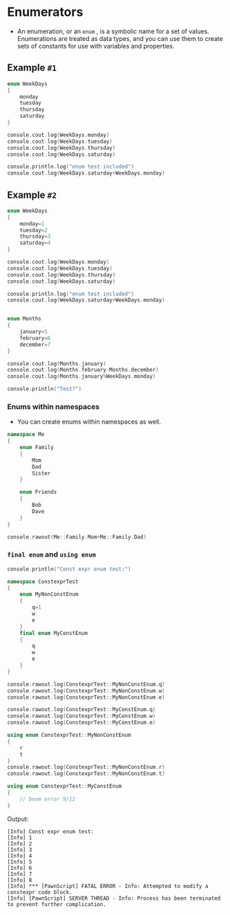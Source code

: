 # Enumerators

- An enumeration, or an `enum` , is a symbolic name for a set of values. Enumerations are treated as data types, and you can use them to create sets of constants for use with variables and properties.

## Example `#1`

```cpp
enum WeekDays
{
	monday
	tuesday
	thursday
	saturday
}

console.cout.log(WeekDays.monday)
console.cout.log(WeekDays.tuesday)
console.cout.log(WeekDays.thursday)
console.cout.log(WeekDays.saturday)

console.println.log("enum test included")
console.cout.log(WeekDays.saturday+WeekDays.monday)
```

## Example `#2`

```cpp
enum WeekDays
{
	monday=1
	tuesday=2
	thursday=3
	saturday=4
}

console.cout.log(WeekDays.monday)
console.cout.log(WeekDays.tuesday)
console.cout.log(WeekDays.thursday)
console.cout.log(WeekDays.saturday)

console.println.log("enum test included")
console.cout.log(WeekDays.saturday+WeekDays.monday)


enum Months
{
	january=5
	february=6
	december=7
}

console.cout.log(Months.january)
console.cout.log(Months.february-Months.december)
console.cout.log(Months.january%WeekDays.monday)

console.println("Test?")
```

### Enums within namespaces
- You can create enums within namespaces as well.

```cpp
namespace Me
{
	enum Family
	{
		Mom
		Dad
		Sister
	}

	enum Friends
	{
		Bob
		Dave
	}
}

console.rawout(Me::Family.Mom+Me::Family.Dad)
```

### `final enum` and `using enum`

```cpp
console.println("Const expr enum test:")

namespace ConstexprTest
{
	enum MyNonConstEnum
	{
		q=1
		w
		e
	}
	final enum MyConstEnum
	{
		q
		w
		e
	}
}

console.rawout.log(ConstexprTest::MyNonConstEnum.q)
console.rawout.log(ConstexprTest::MyNonConstEnum.w)
console.rawout.log(ConstexprTest::MyNonConstEnum.e)

console.rawout.log(ConstexprTest::MyConstEnum.q)
console.rawout.log(ConstexprTest::MyConstEnum.w)
console.rawout.log(ConstexprTest::MyConstEnum.e)

using enum ConstexprTest::MyNonConstEnum
{
	r
	t
}
console.rawout.log(ConstexprTest::MyNonConstEnum.r)
console.rawout.log(ConstexprTest::MyNonConstEnum.t)

using enum ConstexprTest::MyConstEnum
{
	// boom error 9/11
}
```

Output:
```
[Info] Const expr enum test:
[Info] 1
[Info] 2
[Info] 3
[Info] 4
[Info] 5
[Info] 6
[Info] 7
[Info] 8
[Info] *** [PawnScript] FATAL ERROR - Info: Attempted to modify a constexpr code block.
[Info] [PawnScript] SERVER THREAD - Info: Process has been terminated to prevent further complication.
```